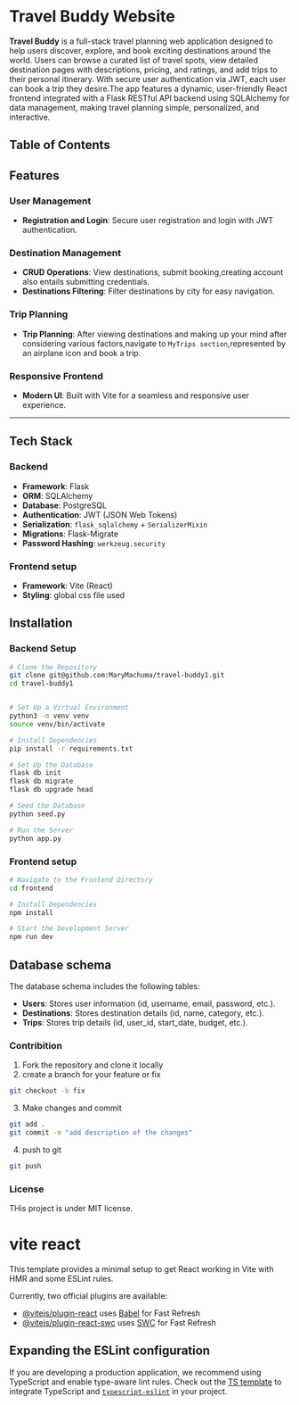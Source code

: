 # Travel Buddy Website

**Travel Buddy** is a full-stack travel planning web application designed to help users discover, explore, and book exciting destinations around the world. Users can browse a curated list of travel spots, view detailed destination pages with descriptions, pricing, and ratings, and add trips to their personal itinerary. With secure user authentication via JWT, each user can book a trip they desire.The app features a dynamic, user-friendly React frontend integrated with a Flask RESTful API backend using SQLAlchemy for data management, making travel planning simple, personalized, and interactive.



## Table of Contents

## Features

### User Management
- **Registration and Login**: Secure user registration and login with JWT authentication.

### Destination Management
- **CRUD Operations**: View destinations, submit booking,creating account also entails submitting credentials.
- **Destinations Filtering**: Filter destinations by city for easy navigation.

### Trip Planning
- **Trip Planning**: After viewing destinations and making up your mind after considering various factors,navigate to `MyTrips section`,represented by an airplane icon and book a trip.


### Responsive Frontend
- **Modern UI**: Built with Vite for a seamless and responsive user experience.

---

## Tech Stack

### Backend
- **Framework**: Flask  
- **ORM**: SQLAlchemy  
- **Database**: PostgreSQL
- **Authentication**: JWT (JSON Web Tokens)  
- **Serialization**: `flask_sqlalchemy` + `SerializerMixin`  
- **Migrations**: Flask-Migrate  
- **Password Hashing**: `werkzeug.security` 

### Frontend setup 
- **Framework**: Vite (React)  
- **Styling**: global css file used


## Installation

### Backend Setup

```bash
# Clone the Repository
git clone git@github.com:MaryMachuma/travel-buddy1.git
cd travel-buddy1 


# Set Up a Virtual Environment
python3 -m venv venv
source venv/bin/activate  

# Install Dependencies
pip install -r requirements.txt

# Set Up the Database
flask db init
flask db migrate
flask db upgrade head

# Seed the Database
python seed.py

# Run the Server
python app.py
```


### Frontend setup
```bash 
# Navigate to the Frontend Directory
cd frontend

# Install Dependencies
npm install

# Start the Development Server
npm run dev
```


## Database schema 
The database schema includes the following tables:
- **Users**: Stores user information (id, username, email, password, etc.).
- **Destinations**: Stores destination details (id, name, category, etc.).
- **Trips**: Stores trip details (id, user_id, start_date, budget, etc.).

### Contribition 
1. Fork the repository and clone it locally 
2. create a  branch for your feature or fix 
```bash 
git checkout -b fix 
```
3. Make changes and commit 
```bash 
git add .
git commit -m "add description of the changes"
 ```
 4. push to git 
 ```bash 
 git push 
 ```

 ### License 
 THis project is under MIT license.

















































# vite react 
This template provides a minimal setup to get React working in Vite with HMR and some ESLint rules.

Currently, two official plugins are available:

- [@vitejs/plugin-react](https://github.com/vitejs/vite-plugin-react/blob/main/packages/plugin-react/README.md) uses [Babel](https://babeljs.io/) for Fast Refresh
- [@vitejs/plugin-react-swc](https://github.com/vitejs/vite-plugin-react-swc) uses [SWC](https://swc.rs/) for Fast Refresh

## Expanding the ESLint configuration

If you are developing a production application, we recommend using TypeScript and enable type-aware lint rules. Check out the [TS template](https://github.com/vitejs/vite/tree/main/packages/create-vite/template-react-ts) to integrate TypeScript and [`typescript-eslint`](https://typescript-eslint.io) in your project.


